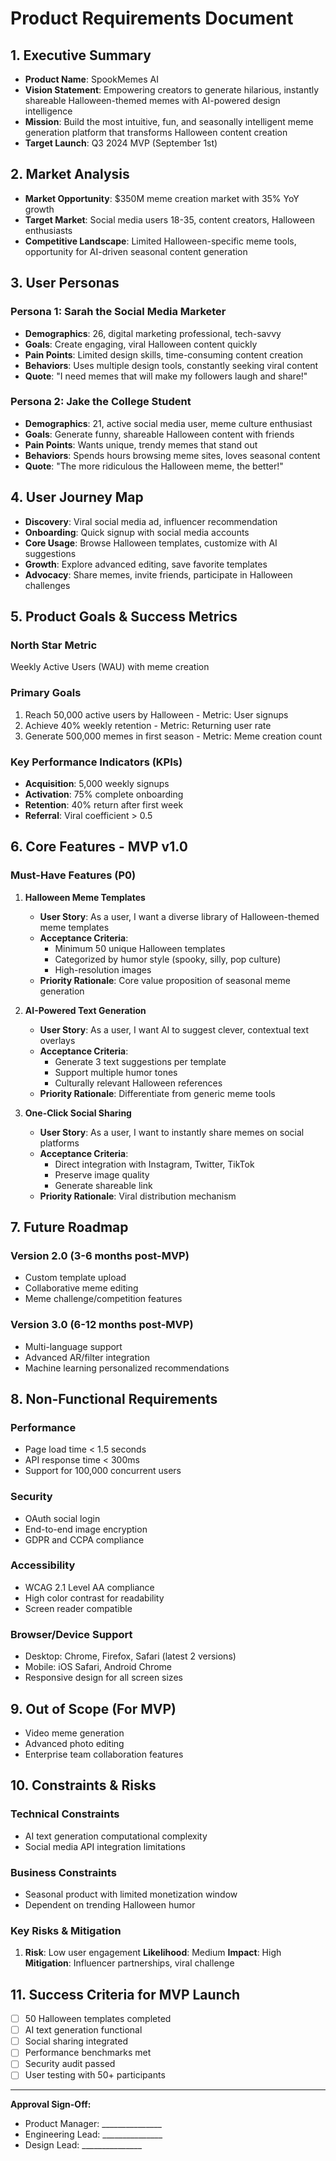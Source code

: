 # Product Requirements Document

## 1. Executive Summary
- **Product Name**: SpookMemes AI
- **Vision Statement**: Empowering creators to generate hilarious, instantly shareable Halloween-themed memes with AI-powered design intelligence
- **Mission**: Build the most intuitive, fun, and seasonally intelligent meme generation platform that transforms Halloween content creation
- **Target Launch**: Q3 2024 MVP (September 1st)

## 2. Market Analysis
- **Market Opportunity**: $350M meme creation market with 35% YoY growth
- **Target Market**: Social media users 18-35, content creators, Halloween enthusiasts
- **Competitive Landscape**: Limited Halloween-specific meme tools, opportunity for AI-driven seasonal content generation

## 3. User Personas

### Persona 1: Sarah the Social Media Marketer
- **Demographics**: 26, digital marketing professional, tech-savvy
- **Goals**: Create engaging, viral Halloween content quickly
- **Pain Points**: Limited design skills, time-consuming content creation
- **Behaviors**: Uses multiple design tools, constantly seeking viral content
- **Quote**: "I need memes that will make my followers laugh and share!"

### Persona 2: Jake the College Student
- **Demographics**: 21, active social media user, meme culture enthusiast
- **Goals**: Generate funny, shareable Halloween content with friends
- **Pain Points**: Wants unique, trendy memes that stand out
- **Behaviors**: Spends hours browsing meme sites, loves seasonal content
- **Quote**: "The more ridiculous the Halloween meme, the better!"

## 4. User Journey Map
- **Discovery**: Viral social media ad, influencer recommendation
- **Onboarding**: Quick signup with social media accounts
- **Core Usage**: Browse Halloween templates, customize with AI suggestions
- **Growth**: Explore advanced editing, save favorite templates
- **Advocacy**: Share memes, invite friends, participate in Halloween challenges

## 5. Product Goals & Success Metrics

### North Star Metric
Weekly Active Users (WAU) with meme creation

### Primary Goals
1. Reach 50,000 active users by Halloween - Metric: User signups
2. Achieve 40% weekly retention - Metric: Returning user rate
3. Generate 500,000 memes in first season - Metric: Meme creation count

### Key Performance Indicators (KPIs)
- **Acquisition**: 5,000 weekly signups
- **Activation**: 75% complete onboarding
- **Retention**: 40% return after first week
- **Referral**: Viral coefficient > 0.5

## 6. Core Features - MVP v1.0

### Must-Have Features (P0)

1. **Halloween Meme Templates**
   - **User Story**: As a user, I want a diverse library of Halloween-themed meme templates
   - **Acceptance Criteria**:
     * Minimum 50 unique Halloween templates
     * Categorized by humor style (spooky, silly, pop culture)
     * High-resolution images
   - **Priority Rationale**: Core value proposition of seasonal meme generation

2. **AI-Powered Text Generation**
   - **User Story**: As a user, I want AI to suggest clever, contextual text overlays
   - **Acceptance Criteria**:
     * Generate 3 text suggestions per template
     * Support multiple humor tones
     * Culturally relevant Halloween references
   - **Priority Rationale**: Differentiate from generic meme tools

3. **One-Click Social Sharing**
   - **User Story**: As a user, I want to instantly share memes on social platforms
   - **Acceptance Criteria**:
     * Direct integration with Instagram, Twitter, TikTok
     * Preserve image quality
     * Generate shareable link
   - **Priority Rationale**: Viral distribution mechanism

## 7. Future Roadmap

### Version 2.0 (3-6 months post-MVP)
- Custom template upload
- Collaborative meme editing
- Meme challenge/competition features

### Version 3.0 (6-12 months post-MVP)
- Multi-language support
- Advanced AR/filter integration
- Machine learning personalized recommendations

## 8. Non-Functional Requirements

### Performance
- Page load time < 1.5 seconds
- API response time < 300ms
- Support for 100,000 concurrent users

### Security
- OAuth social login
- End-to-end image encryption
- GDPR and CCPA compliance

### Accessibility
- WCAG 2.1 Level AA compliance
- High color contrast for readability
- Screen reader compatible

### Browser/Device Support
- Desktop: Chrome, Firefox, Safari (latest 2 versions)
- Mobile: iOS Safari, Android Chrome
- Responsive design for all screen sizes

## 9. Out of Scope (For MVP)
- Video meme generation
- Advanced photo editing
- Enterprise team collaboration features

## 10. Constraints & Risks

### Technical Constraints
- AI text generation computational complexity
- Social media API integration limitations

### Business Constraints
- Seasonal product with limited monetization window
- Dependent on trending Halloween humor

### Key Risks & Mitigation
1. **Risk**: Low user engagement
   **Likelihood**: Medium
   **Impact**: High
   **Mitigation**: Influencer partnerships, viral challenge

## 11. Success Criteria for MVP Launch
- [ ] 50 Halloween templates completed
- [ ] AI text generation functional
- [ ] Social sharing integrated
- [ ] Performance benchmarks met
- [ ] Security audit passed
- [ ] User testing with 50+ participants

---

**Approval Sign-Off:**
- Product Manager: _______________
- Engineering Lead: _______________
- Design Lead: _______________